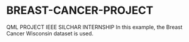 # BREAST-CANCER-PROJECT
QML PROJECT IEEE SILCHAR INTERNSHIP
In this example, the Breast Cancer Wisconsin dataset is used.
